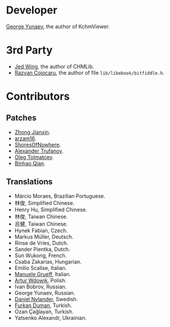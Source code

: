 # Developer

[George Yunaev](https://github.com/gyunaev), the author of KchmViewer.

# 3rd Party

- [Jed Wing](https://github.com/jedwing), the author of CHMLib.
- [Razvan Cojocaru](https://github.com/rzvncj), the author of file `lib/libebook/bitfiddle.h`.


# Contributors

## Patches

- [Zhong Jianxin](https://github.com/azuwis).
- [arzam16](https://github.com/arzam16).
- [ShoresOfNowhere](https://github.com/ShoresOfNowhere).
- [Alexander Trufanov](https://github.com/trufanov-nok).
- [Oleg Tolmatcev](https://github.com/oltolm).
- [Binhao Qian](https://github.com/gonwan).


## Translations

- Márcio Moraes, Brazilian Portuguese.
- 林俊, Simplified Chinese.
- Henry Hu, Simplified Chinese.
- 林俊, Taiwan Chinese.
- 呂健, Taiwan Chinese.
- Hynek Fabian, Czech.
- Markus Müller, Deutsch.
- Rinse de Vries, Dutch.
- Sander Pientka, Dutch.
- Sun Wukong, French.
- Csaba Zakarias, Hungarian.
- Emilio Scalise, Italian.
- [Manuele Grueff](https://github.com/ShoresOfNowhere), Italian.
- [Artur Wdowik](https://github.com/artww), Polish.
- Ivan Bobrov, Russian.
- George Yunaev, Russian.
- [Daniel Nylander](https://github.com/yeager), Swedish.
- [Furkan Duman](https://github.com/fduman), Turkish.
- Ozan Çağlayan, Turkish.
- Yatsenko Alexandr, Ukrainian.

